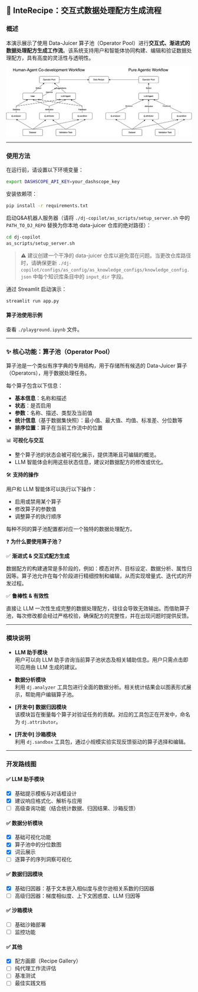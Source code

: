 ## 🔧 InteRecipe：交互式数据处理配方生成流程

### 概述

本演示展示了使用 Data-Juicer 算子池（Operator Pool）进行**交互式、渐进式的数据处理配方生成工作流**。该系统支持用户和智能体协同构建、编辑和验证数据处理配方，具有高度的灵活性与透明性。

<img title="框架图" alt="InteRecipe 系统架构图" src="./asset/framework.png">

---

### 使用方法

在运行前，请设置以下环境变量：

```bash
export DASHSCOPE_API_KEY=your_dashscope_key
```

安装依赖项：

```bash
pip install -r requirements.txt
```

启动Q&A机器人服务器（请将 `./dj-copilot/as_scripts/setup_server.sh` 中的 `PATH_TO_DJ_REPO` 替换为你本地 data-juicer 仓库的绝对路径）：

```bash
cd dj-copilot
as_scripts/setup_server.sh
```

> ⚠️ 建议创建一个干净的 data-juicer 仓库以避免潜在问题。当更改仓库路径时，请确保更新 `./dj-copilot/configs/as_config/as_knowledge_configs/knowledge_config.json` 中每个知识库条目中的 `input_dir` 字段。

通过 Streamlit 启动演示：

```bash
streamlit run app.py
```

#### 算子池使用示例

查看 `./playground.ipynb` 文件。

---

### ✨ 核心功能：算子池（Operator Pool）

算子池是一个类似有序字典的专用结构，用于存储所有候选的 Data-Juicer 算子（Operators），用于数据处理任务。

每个算子包含以下信息：
- **基本信息**：名称和描述
- **状态**：是否启用
- **参数**：名称、描述、类型及当前值
- **统计信息**（基于数据集快照）：最小值、最大值、均值、标准差、分位数等
- **排序位置**：算子在当前工作流中的位置

📊 **可视化与交互**
- 整个算子池的状态会被可视化展示，提供清晰且可编辑的概览。
- LLM 智能体会利用这些状态信息，建议对数据配方的修改或优化。

🛠️ **支持的操作**

用户和 LLM 智能体可以执行以下操作：
- 启用或禁用某个算子
- 修改算子的参数值
- 调整算子的执行顺序

每种不同的算子池配置都对应一个独特的数据处理配方。

❓ **为什么要使用算子池？**

✅ **渐进式 & 交互式配方生成**

数据配方的构建通常是多阶段的，例如：模态对齐、目标设定、数据分析、属性归因等。算子池允许在每个阶段进行精细控制和编辑，从而实现增量式、迭代式的开发过程。

✅ **鲁棒性 & 有效性**

直接让 LLM 一次性生成完整的数据处理配方，往往会导致无效输出。而借助算子池，每次修改都会经过严格校验，确保配方的完整性，并在出现问题时提供反馈。

---

### 模块说明

- **LLM 助手模块**  
  用户可以向 LLM 助手咨询当前算子池状态及相关辅助信息。用户只需点击即可应用由 LLM 生成的建议。

- **数据分析模块**  
  利用 `dj.analyzer` 工具包进行全面的数据分析。相关统计结果会以图表形式展示，帮助用户编辑算子池。

- **[开发中] 数据归因模块**  
  该模块旨在衡量每个算子对验证任务的贡献。对应的工具包正在开发中，命名为 `dj.attributor`。

- **[开发中] 沙箱模块**  
  利用 `dj.sandbox` 工具包，通过小规模实验实现反馈驱动的算子选择和编辑。

---

### 开发路线图

#### ✅ LLM 助手模块
- [x] 基础提示模板与对话框设计
- [x] 建议响应格式化、解析与应用
- [ ] 高级查询功能（结合统计数据、归因结果、沙箱反馈）

#### ✅ 数据分析模块
- [x] 基础可视化功能
- [x] 算子池中的分位数图
- [x] 词云展示
- [ ] 逐算子的序列洞察可视化

#### ✅ 数据归因模块
- [x] 基础归因器：基于文本嵌入相似度与皮尔逊相关系数的归因器
- [ ] 高级归因器：梯度相似度、上下文困惑度、LLM 归因等

#### ✅ 沙箱模块
- [ ] 基础沙箱部署
- [ ] 监控功能

#### ✅ 其他
- [x] 配方画廊（Recipe Gallery）
- [ ] 纯代理工作流评估
- [ ] 基准测试
- [ ] 最佳实践文档
